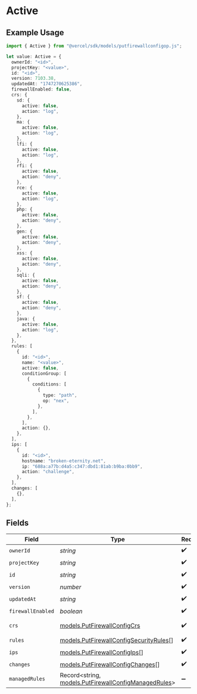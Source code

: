 # Active

## Example Usage

```typescript
import { Active } from "@vercel/sdk/models/putfirewallconfigop.js";

let value: Active = {
  ownerId: "<id>",
  projectKey: "<value>",
  id: "<id>",
  version: 7103.38,
  updatedAt: "1747270625386",
  firewallEnabled: false,
  crs: {
    sd: {
      active: false,
      action: "log",
    },
    ma: {
      active: false,
      action: "log",
    },
    lfi: {
      active: false,
      action: "log",
    },
    rfi: {
      active: false,
      action: "deny",
    },
    rce: {
      active: false,
      action: "log",
    },
    php: {
      active: false,
      action: "deny",
    },
    gen: {
      active: false,
      action: "deny",
    },
    xss: {
      active: false,
      action: "deny",
    },
    sqli: {
      active: false,
      action: "deny",
    },
    sf: {
      active: false,
      action: "deny",
    },
    java: {
      active: false,
      action: "log",
    },
  },
  rules: [
    {
      id: "<id>",
      name: "<value>",
      active: false,
      conditionGroup: [
        {
          conditions: [
            {
              type: "path",
              op: "nex",
            },
          ],
        },
      ],
      action: {},
    },
  ],
  ips: [
    {
      id: "<id>",
      hostname: "broken-eternity.net",
      ip: "688a:a77b:d4a5:c347:dbd1:81ab:b9ba:0bb9",
      action: "challenge",
    },
  ],
  changes: [
    {},
  ],
};
```

## Fields

| Field                                                                                              | Type                                                                                               | Required                                                                                           | Description                                                                                        |
| -------------------------------------------------------------------------------------------------- | -------------------------------------------------------------------------------------------------- | -------------------------------------------------------------------------------------------------- | -------------------------------------------------------------------------------------------------- |
| `ownerId`                                                                                          | *string*                                                                                           | :heavy_check_mark:                                                                                 | N/A                                                                                                |
| `projectKey`                                                                                       | *string*                                                                                           | :heavy_check_mark:                                                                                 | N/A                                                                                                |
| `id`                                                                                               | *string*                                                                                           | :heavy_check_mark:                                                                                 | N/A                                                                                                |
| `version`                                                                                          | *number*                                                                                           | :heavy_check_mark:                                                                                 | N/A                                                                                                |
| `updatedAt`                                                                                        | *string*                                                                                           | :heavy_check_mark:                                                                                 | N/A                                                                                                |
| `firewallEnabled`                                                                                  | *boolean*                                                                                          | :heavy_check_mark:                                                                                 | N/A                                                                                                |
| `crs`                                                                                              | [models.PutFirewallConfigCrs](../models/putfirewallconfigcrs.md)                                   | :heavy_check_mark:                                                                                 | Custom Ruleset                                                                                     |
| `rules`                                                                                            | [models.PutFirewallConfigSecurityRules](../models/putfirewallconfigsecurityrules.md)[]             | :heavy_check_mark:                                                                                 | N/A                                                                                                |
| `ips`                                                                                              | [models.PutFirewallConfigIps](../models/putfirewallconfigips.md)[]                                 | :heavy_check_mark:                                                                                 | N/A                                                                                                |
| `changes`                                                                                          | [models.PutFirewallConfigChanges](../models/putfirewallconfigchanges.md)[]                         | :heavy_check_mark:                                                                                 | N/A                                                                                                |
| `managedRules`                                                                                     | Record<string, [models.PutFirewallConfigManagedRules](../models/putfirewallconfigmanagedrules.md)> | :heavy_minus_sign:                                                                                 | N/A                                                                                                |